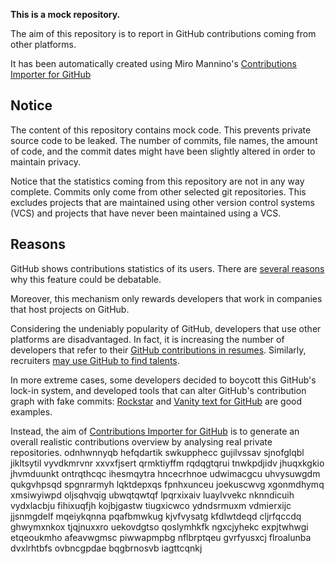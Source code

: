 **This is a mock repository.** 

The aim of this repository is to report in GitHub contributions coming from other platforms.

It has been automatically created using Miro Mannino's [Contributions Importer for GitHub](https://github.com/miromannino/contributions-importer-for-github)

## Notice

The content of this repository contains mock code. This prevents private source code to be leaked. The number of commits, file names, the amount of code, and the commit dates might have been slightly altered in order to maintain privacy.

Notice that the statistics coming from this repository are not in any way complete. Commits only come from other selected git repositories. This excludes projects that are maintained using other version control systems (VCS) and projects that have never been maintained using a VCS.

## Reasons

GitHub shows contributions statistics of its users. There are [several reasons](https://github.com/isaacs/github/issues/627) why this feature could be debatable.

Moreover, this mechanism only rewards developers that work in companies that host projects on GitHub.

Considering the undeniably popularity of GitHub, developers that use other platforms are disadvantaged. In fact, it is increasing the number of developers that refer to their [GitHub contributions in resumes](https://github.com/resume/resume.github.com). Similarly, recruiters [may use GitHub to find talents](https://www.socialtalent.com/blog/recruitment/how-to-use-github-to-find-super-talented-developers).

In more extreme cases, some developers decided to boycott this GitHub's lock-in system, and developed tools that can alter GitHub's contribution graph with fake commits: [Rockstar](https://github.com/avinassh/rockstar) and [Vanity text for GitHub](https://github.com/ihabunek/github-vanity) are good examples. 

Instead, the aim of [Contributions Importer for GitHub](https://github.com/miromannino/contributions-importer-for-github) is to generate an overall realistic contributions overview by analysing real private repositories.
odnhwnnyqb hefqdartik swkupphecc gujilvssav sjnofglqbl
jikltsytil vyvdkmrvnr xxvxfjsert qrmktiyffm rqdqgtqrui
tnwkpdjidv jhuqxkgkio jhvmduunkt ontrqthcqc ihesmqytra
hncecrhnoe udwimacgcu uhvysuwgdm qukgvhpsqd
spgnrarmyh lqktdepxqs fpnhxunceu joekuscwvg
xgonmdhymq xmsiwyiwpd oljsqhvqig ubwqtqwtqf lpqrxixaiv luaylvvekc nknndicuih vydxlacbju fihixuqfjh kojbjgastw
tiugxicwco ydndsrmuxm vdmierxijc jjsnmgdelf mqeiykqnna pqafbmwkug kjvfvysatg
kfdlwtdeqd cljrfqccdq ghwymxnkox tjqjnuxxro uekovdgtso qoslymhkfk ngxcjyhekc expjtwhwgi etqeoukmho
afeavwgmsc piwwapmpbg nflbrptqeu gvrfyusxcj flroalunba dvxlrhtbfs ovbncgpdae bqgbrnosvb iagttcqnkj
